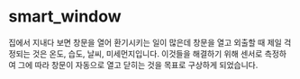 # smart_window
집에서 지내다 보면 창문을 열어 환기시키는 일이 많은데 창문을 열고 외출할 때 제일 걱정되는 것은 온도, 습도, 날씨, 미세먼지입니다.
이것들을 해결하기 위해 센서로 측정하여 그에 따라 창문이 자동으로 열고 닫히는 것을 목표로 구상하게 되었습니다.
